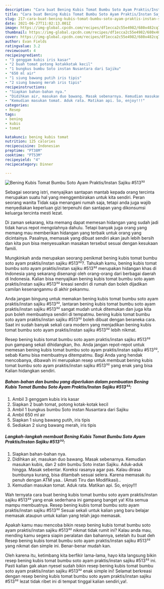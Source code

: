 ```yaml
---
description: "Cara buat Bening Kubis Tomat Bumbu Soto Ayam Praktis/Instan Sajiku #513³² yang nikmat Untuk Jualan"
title: "Cara buat Bening Kubis Tomat Bumbu Soto Ayam Praktis/Instan Sajiku #513³² yang nikmat Untuk Jualan"
slug: 217-cara-buat-bening-kubis-tomat-bumbu-soto-ayam-praktis-instan-sajiku-513-yang-nikmat-untuk-jualan
date: 2021-06-27T11:02:13.001Z
image: https://img-global.cpcdn.com/recipes/df1ecca2c55e4982/680x482cq70/bening-kubis-tomat-bumbu-soto-ayam-praktisinstan-sajiku-513-foto-resep-utama.jpg
thumbnail: https://img-global.cpcdn.com/recipes/df1ecca2c55e4982/680x482cq70/bening-kubis-tomat-bumbu-soto-ayam-praktisinstan-sajiku-513-foto-resep-utama.jpg
cover: https://img-global.cpcdn.com/recipes/df1ecca2c55e4982/680x482cq70/bening-kubis-tomat-bumbu-soto-ayam-praktisinstan-sajiku-513-foto-resep-utama.jpg
author: Evan Fields
ratingvalue: 3.2
reviewcount: 4
recipeingredient:
- "3 genggam kubis iris kasar"
- "2 buah tomat potong kotakkotak kecil"
- "1 bungkus bumbu Soto instan Nusantara dari Sajiku"
- "650 ml air"
- "1 siung bawang putih iris tipis"
- "2 siung bawang merah iris tipis"
recipeinstructions:
- "Siapkan bahan-bahan nya."
- "Didihkan air, masukan duo bawang. Masak sebenarnya. Kemudian masukan kubis, dan 2 sdm bumbu Soto instan Sajiku. Aduk-aduk hingga. Masak sebentar. Koreksi rasanya agar pas. Kalau dirasa bumbunya kurang, bisa ditambah sesuai selera. Karena memasak itu penuh dengan ATM yaa.. (Amati Tiru dan Modifikasi).."
- "Kemudian masukan tomat. Aduk rata. Matikan api. So, enjoy!!!"
categories:
- Resep
tags:
- bening
- kubis
- tomat

katakunci: bening kubis tomat 
nutrition: 125 calories
recipecuisine: Indonesian
preptime: "PT38M"
cooktime: "PT53M"
recipeyield: "4"
recipecategory: Dinner

---
```



![Bening Kubis Tomat Bumbu Soto Ayam Praktis/Instan Sajiku #513³²](https://img-global.cpcdn.com/recipes/df1ecca2c55e4982/680x482cq70/bening-kubis-tomat-bumbu-soto-ayam-praktisinstan-sajiku-513-foto-resep-utama.jpg)

Sebagai seorang istri, menyajikan santapan mantab kepada orang tercinta merupakan suatu hal yang menggembirakan untuk kita sendiri. Peran seorang  wanita Tidak saja menangani rumah saja, tetapi anda juga wajib menyediakan keperluan gizi terpenuhi dan santapan yang dikonsumsi keluarga tercinta mesti lezat.

Di zaman  sekarang, kita memang dapat memesan hidangan yang sudah jadi tidak harus repot mengolahnya dahulu. Tetapi banyak juga orang yang memang mau memberikan hidangan yang terbaik untuk orang yang dicintainya. Pasalnya, memasak yang dibuat sendiri akan jauh lebih bersih dan kita pun bisa menyesuaikan masakan tersebut sesuai dengan kesukaan famili. 



Mungkinkah anda merupakan seorang penikmat bening kubis tomat bumbu soto ayam praktis/instan sajiku #513³²?. Tahukah kamu, bening kubis tomat bumbu soto ayam praktis/instan sajiku #513³² merupakan hidangan khas di Indonesia yang sekarang disenangi oleh orang-orang dari berbagai daerah di Indonesia. Kalian bisa menyajikan bening kubis tomat bumbu soto ayam praktis/instan sajiku #513³² kreasi sendiri di rumah dan boleh dijadikan camilan kesenanganmu di akhir pekanmu.

Anda jangan bingung untuk memakan bening kubis tomat bumbu soto ayam praktis/instan sajiku #513³², lantaran bening kubis tomat bumbu soto ayam praktis/instan sajiku #513³² sangat mudah untuk ditemukan dan juga kita pun boleh membuatnya sendiri di tempatmu. bening kubis tomat bumbu soto ayam praktis/instan sajiku #513³² boleh dibuat dengan beraneka cara. Saat ini sudah banyak sekali cara modern yang menjadikan bening kubis tomat bumbu soto ayam praktis/instan sajiku #513³² lebih nikmat.

Resep bening kubis tomat bumbu soto ayam praktis/instan sajiku #513³² pun gampang sekali dihidangkan, lho. Anda jangan repot-repot untuk memesan bening kubis tomat bumbu soto ayam praktis/instan sajiku #513³², sebab Kamu bisa membuatnya ditempatmu. Bagi Anda yang hendak mencobanya, dibawah ini merupakan resep untuk membuat bening kubis tomat bumbu soto ayam praktis/instan sajiku #513³² yang enak yang bisa Kalian hidangkan sendiri.

<!--inarticleads1-->

##### Bahan-bahan dan bumbu yang diperlukan dalam pembuatan Bening Kubis Tomat Bumbu Soto Ayam Praktis/Instan Sajiku #513³²:

1. Ambil 3 genggam kubis iris kasar
1. Siapkan 2 buah tomat, potong kotak-kotak kecil
1. Ambil 1 bungkus bumbu Soto instan Nusantara dari Sajiku
1. Ambil 650 ml air
1. Siapkan 1 siung bawang putih, iris tipis
1. Sediakan 2 siung bawang merah, iris tipis




<!--inarticleads2-->

##### Langkah-langkah membuat Bening Kubis Tomat Bumbu Soto Ayam Praktis/Instan Sajiku #513³²:

1. Siapkan bahan-bahan nya.
1. Didihkan air, masukan duo bawang. Masak sebenarnya. Kemudian masukan kubis, dan 2 sdm bumbu Soto instan Sajiku. Aduk-aduk hingga. Masak sebentar. Koreksi rasanya agar pas. Kalau dirasa bumbunya kurang, bisa ditambah sesuai selera. Karena memasak itu penuh dengan ATM yaa.. (Amati Tiru dan Modifikasi)..
1. Kemudian masukan tomat. Aduk rata. Matikan api. So, enjoy!!!




Wah ternyata cara buat bening kubis tomat bumbu soto ayam praktis/instan sajiku #513³² yang enak sederhana ini gampang banget ya! Kita semua mampu membuatnya. Resep bening kubis tomat bumbu soto ayam praktis/instan sajiku #513³² Sesuai sekali untuk kalian yang baru belajar memasak ataupun untuk kalian yang telah jago memasak.

Apakah kamu mau mencoba bikin resep bening kubis tomat bumbu soto ayam praktis/instan sajiku #513³² nikmat tidak rumit ini? Kalau anda mau, mending kamu segera siapin peralatan dan bahannya, setelah itu buat deh Resep bening kubis tomat bumbu soto ayam praktis/instan sajiku #513³² yang nikmat dan simple ini. Benar-benar mudah kan. 

Oleh karena itu, ketimbang kita berfikir lama-lama, hayo kita langsung bikin resep bening kubis tomat bumbu soto ayam praktis/instan sajiku #513³² ini. Pasti kalian gak akan nyesel sudah bikin resep bening kubis tomat bumbu soto ayam praktis/instan sajiku #513³² enak simple ini! Selamat berkreasi dengan resep bening kubis tomat bumbu soto ayam praktis/instan sajiku #513³² lezat tidak ribet ini di tempat tinggal kalian sendiri,ya!.

